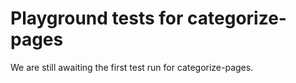 # Playground tests for categorize-pages
We are still awaiting the first test run for categorize-pages.
